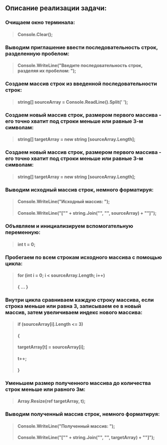 ## Описание реализации задачи:

### Очищаем окно терминала:
> #### Console.Clear();

### Выводим приглашение ввести последовательность строк, разделенную пробелом:
> #### Console.WriteLine("Введите последовательность строк, разделяя их пробелом: ");

### Создаем массив строк из введенной последовательности строк:
> #### string[] sourceArray = Console.ReadLine().Split(' ');

### Создаем новый массив строк, размером первого массива - его точно хватит под строки меньше или равные 3-м символам:
> #### string[] targetArray = new string [sourceArray.Length];

### Создаем новый массив строк, размером первого массива - его точно хватит под строки меньше или равные 3-м символам:
> #### string[] targetArray = new string [sourceArray.Length];

### Выводим исходный массив строк, немного форматируя:
> #### Console.WriteLine("Исходный массив: ");
> #### Console.WriteLine("[\"" + string.Join("\", \"", sourceArray) + "\"]");

### Объявляем и инициализируем вспомогательную переменную: 
> #### int t = 0;

### Пробегаем по всем строкам исходного массива с помощью цикла: 
> #### for (int i = 0; i < sourceArray.Length; i++)
> #### { ... }

### Внутри цикла сравниваем каждую строку массива, если строка меньше или равна 3, записываем ее в новый массив, затем увеличиваем индекс нового массива: 
> #### if (sourceArray[i].Length <= 3)
> ####    {
> ####        targetArray[t] = sourceArray[i];
> ####        t++;
> ####    }

### Уменьшем размер полученного массива до количества строк меньше или равного 3м: 
> #### Array.Resize(ref targetArray, t);

### Выводим полученный массив строк, немного форматируя:
> #### Console.WriteLine("Полученный массив: ");
> #### Console.WriteLine("[\"" + string.Join("\", \"", targetArray) + "\"]");

